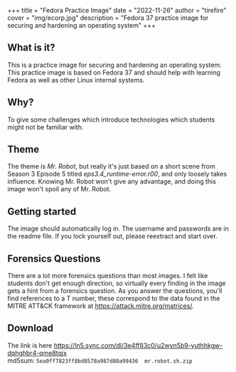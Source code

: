 +++
title = "Fedora Practice Image"
date = "2022-11-26"
author = "tirefire"
cover = "img/ecorp.jpg"
description = "Fedora 37 practice image for securing and hardening an operating system"
+++

## What is it?
This is a practice image for securing and hardening an operating system. This practice image is based on Fedora 37 and should help with learning Fedora as well as other Linux internal systems.

## Why?
To give some challenges which introduce technologies which students might not be familiar with.

## Theme
The theme is *Mr. Robot*, but really it's just based on a short scene from Season 3 Episode 5 titled *eps3.4_runtime-error.r00*, and only loosely takes influence. Knowing Mr. Robot won't give any advantage, and doing this image won't spoil any of Mr. Robot.

## Getting started
The image should automatically log in. The username and passwords are in the readme file. If you lock yourself out, please reextract and start over.

## Forensics Questions
There are a lot more forensics questions than most images. I felt like students don't get enough direction, so virtually every finding in the image gets a hint from a forensics question. As you answer the questions, you'll find references to a T number, these correspond to the data found in the MITRE ATT&CK framework at https://attack.mitre.org/matrices/.

## Download
The link is here https://ln5.sync.com/dl/3e4ff83c0/u2wyn5b9-yuthhkgw-dqhghbr4-qme8tqjx \
md5sum: `5ea0ff7823ff8bd8578a987d80a99436  mr.robot.sh.zip`
